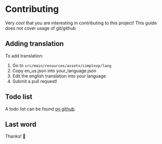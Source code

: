 # Contributing

Very cool that you are interesting in contributing to this project!
This guide does not cover usage of git/github

## Adding translation

To add translation:

1. Go to `src/main/resources/assets/simplexp/lang`
2. Copy en_us.json into your_language.json
3. Edit the english translation into your language
4. Submit a pull request!

## Todo list

A todo list can be found [on github](https://github.com/Erb3/simplexp/projects).

## Last word

Thanks! 💜
